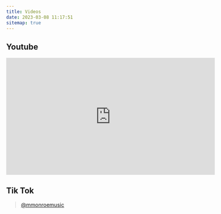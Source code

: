 ```yaml
---
title: Videos
date: 2023-03-08 11:17:51
sitemap: true
---
```


<h2>Youtube</h2>
<iframe width="560" height="315" src="https://www.youtube.com/embed/videoseries?list=PLIqQP4y-XS9z1_bsV7JGKLzxChMZP093b" title="YouTube video player" frameborder="0" allow="accelerometer; autoplay; clipboard-write; encrypted-media; gyroscope; picture-in-picture; web-share" allowfullscreen></iframe>

<h2>Tik Tok</h2>
<blockquote class="tiktok-embed" cite="https://www.tiktok.com/@mmonroemusic" data-unique-id="mmonroemusic" data-embed-type="creator" style="max-width: 780px; min-width: 288px;" > <section> <a target="_blank" href="https://www.tiktok.com/@mmonroemusic?refer=creator_embed">@mmonroemusic</a> </section> </blockquote> <script async src="https://www.tiktok.com/embed.js"></script>

